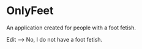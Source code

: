 # OnlyFeet
An application created for people with a foot fetish.

Edit --> No, I do not have a foot fetish.
